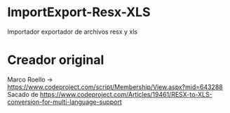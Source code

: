 # ImportExport-Resx-XLS
Importador exportador de archivos resx y xls

# Creador original
Marco Roello -> https://www.codeproject.com/script/Membership/View.aspx?mid=643288
Sacado de https://www.codeproject.com/Articles/19461/RESX-to-XLS-conversion-for-multi-language-support
